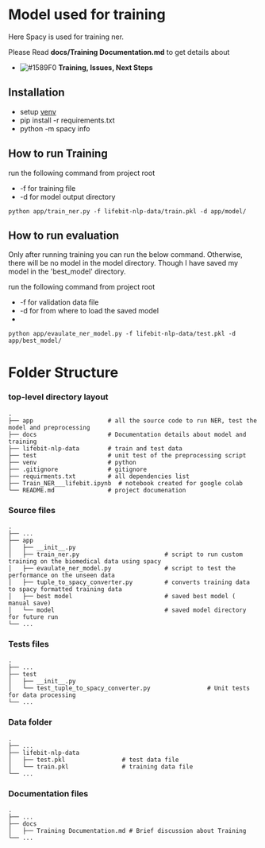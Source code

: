 # Model used for training
Here Spacy is used for training ner.

Please Read **docs/Training Documentation.md** to get details about 
 - ![#1589F0](https://via.placeholder.com/15/1589F0/000000?text=+)  **Training, Issues, Next Steps** 

## Installation
- setup [venv](https://packaging.python.org/guides/installing-using-pip-and-virtual-environments/)
- pip install -r requirements.txt 
- python -m spacy info

## How to run Training
run the following command from project root
- -f for training file
- -d for model output directory

`python app/train_ner.py -f lifebit-nlp-data/train.pkl -d app/model/`

## How to run evaluation
Only after running training you can run the below command. 
Otherwise, there will be no model in the model directory.
Though I have saved my model in the 'best_model' directory.

run the following command from project root
- -f for validation data file
- -d for from where to load the saved model
- 
`python app/evaulate_ner_model.py -f lifebit-nlp-data/test.pkl -d app/best_model/`

Folder Structure
============================

### top-level directory layout

    .
    ├── app                     # all the source code to run NER, test the model and preprocessing 
    ├── docs                    # Documentation details about model and training
    ├── lifebit-nlp-data        # train and test data
    ├── test                    # unit test of the preprocessing script
    ├── venv                    # python                  
    ├── .gitignore              # gitignore                  
    ├── requirments.txt         # all dependencies list                  
    ├── Train_NER___lifebit.ipynb  # notebook created for google colab                
    └── README.md               # project documenation



### Source files
    .
    ├── ...
    ├── app
    │   ├── __init__.py
    │   ├── train_ner.py                        # script to run custom training on the biomedical data using spacy
    │   ├── evaulate_ner_model.py               # script to test the performance on the unseen data
    │   ├── tuple_to_spacy_converter.py         # converts training data to spacy formatted training data
    │   ├── best model                          # saved best model ( manual save)
    │   └── model                               # saved model directory for future run
    └── ...


### Tests files
    .
    ├── ...
    ├── test
    │   ├── __init__.py         
    │   └── test_tuple_to_spacy_converter.py                # Unit tests for data processing
    └── ...

### Data folder
    .
    ├── ...
    ├── lifebit-nlp-data
    │   ├── test.pkl                # test data file 
    │   └── train.pkl               # training data file
    └── ...

### Documentation files
    .
    ├── ...
    ├── docs
    │   ├── Training Documentation.md # Brief discussion about Training
    └── ...
